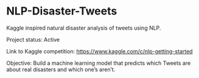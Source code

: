 # NLP-Disaster-Tweets
Kaggle inspired natural disaster analysis of tweets using NLP.

Project status: Active

Link to Kaggle competition: https://www.kaggle.com/c/nlp-getting-started

Objective: Build a machine learning model that predicts which Tweets are about real disasters and which one’s aren’t.
